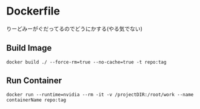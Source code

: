 # Dockerfile

りーどみーがぐだってるのでどうにかする(やる気でない)

## Build Image
`docker build ./ --force-rm=true --no-cache=true -t repo:tag`

## Run Container
`docker run --runtime=nvidia --rm -it -v /projectDIR:/root/work --name containerName repo:tag`

